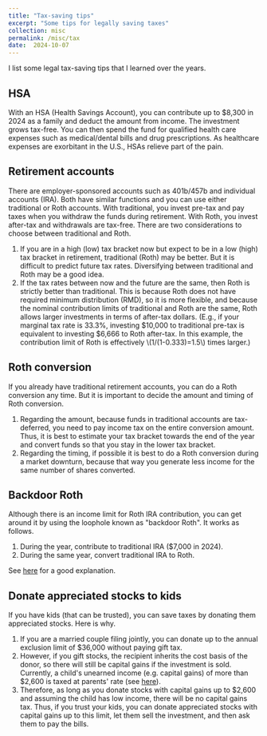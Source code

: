 ```yaml
---
title: "Tax-saving tips"
excerpt: "Some tips for legally saving taxes"
collection: misc
permalink: /misc/tax
date:  2024-10-07
---
```


I list some legal tax-saving tips that I learned over the years.

## HSA

With an HSA (Health Savings Account), you can contribute up to \$8,300 in 2024 as a family and deduct the amount from income. The investment grows tax-free. You can then spend the fund for qualified health care expenses such as medical/dental bills and drug prescriptions. As healthcare expenses are exorbitant in the U.S., HSAs relieve part of the pain.

## Retirement accounts

There are employer-sponsored accounts such as 401b/457b and individual accounts (IRA). Both have similar functions and you can use either traditional or Roth accounts. With traditional, you invest pre-tax and pay taxes when you withdraw the funds during retirement. With Roth, you invest after-tax and withdrawals are tax-free. There are two considerations to choose between traditional and Roth.

1. If you are in a high (low) tax bracket now but expect to be in a low (high) tax bracket in retirement, traditional (Roth) may be better. But it is difficult to predict future tax rates. Diversifying between traditional and Roth may be a good idea.
2. If the tax rates between now and the future are the same, then Roth is strictly better than traditional. This is because Roth does not have required minimum distribution (RMD), so it is more flexible, and because the nominal contribution limits of traditional and Roth are the same, Roth allows larger investments in terms of after-tax dollars. (E.g., if your marginal tax rate is 33.3%, investing \$10,000 to traditional pre-tax is equivalent to investing \$6,666 to Roth after-tax. In this example, the contribution limit of Roth is effectively \\(1/(1-0.333)=1.5\\) times larger.)

## Roth conversion

If you already have traditional retirement accounts, you can do a Roth conversion any time. But it is important to decide the amount and timing of Roth conversion.

1. Regarding the amount, because funds in traditional accounts are tax-deferred, you need to pay income tax on the entire conversion amount. Thus, it is best to estimate your tax bracket towards the end of the year and convert funds so that you stay in the lower tax bracket.
2. Regarding the timing, if possible it is best to do a Roth conversion during a market downturn, because that way you generate less income for the same number of shares converted.

## Backdoor Roth

Although there is an income limit for Roth IRA contribution, you can get around it by using the loophole known as "backdoor Roth". It works as follows.

1. During the year, contribute to traditional IRA (\$7,000 in 2024).
1. During the same year, convert traditional IRA to Roth.

See [here](https://smartasset.com/retirement/what-happens-if-you-exceed-roth-ira-income-limit) for a good explanation.

## Donate appreciated stocks to kids

If you have kids (that can be trusted), you can save taxes by donating them appreciated stocks. Here is why.

1. If you are a married couple filing jointly, you can donate up to the annual exclusion limit of \$36,000 without paying gift tax.
1. However, if you gift stocks, the recipient inherits the cost basis of the donor, so there will still be capital gains if the investment is sold. Currently, a child's unearned income (e.g. capital gains) of more than \$2,600 is taxed at parents' rate (see [here](https://www.fidelity.com/learning-center/personal-finance/kiddie-tax)).
1. Therefore, as long as you donate stocks with capital gains up to \$2,600 and assuming the child has low income, there will be no capital gains tax. Thus, if you trust your kids, you can donate appreciated stocks with capital gains up to this limit, let them sell the investment, and then ask them to pay the bills.



